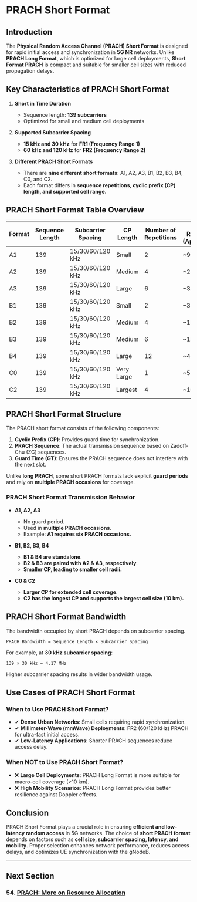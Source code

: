 # PRACH Short Format

## Introduction

The **Physical Random Access Channel (PRACH) Short Format** is designed for rapid initial access and synchronization in **5G NR** networks. Unlike **PRACH Long Format**, which is optimized for large cell deployments, **Short Format PRACH** is compact and suitable for smaller cell sizes with reduced propagation delays.

## Key Characteristics of PRACH Short Format

1. **Short in Time Duration**
   - Sequence length: **139 subcarriers**
   - Optimized for small and medium cell deployments

2. **Supported Subcarrier Spacing**
   - **15 kHz and 30 kHz** for **FR1 (Frequency Range 1)**
   - **60 kHz and 120 kHz** for **FR2 (Frequency Range 2)**

3. **Different PRACH Short Formats**
   - There are **nine different short formats**: A1, A2, A3, B1, B2, B3, B4, C0, and C2.
   - Each format differs in **sequence repetitions, cyclic prefix (CP) length, and supported cell range.**

## PRACH Short Format Table Overview

| Format | Sequence Length | Subcarrier Spacing | CP Length | Number of Repetitions | Cell Radius (Approx.) |
|--------|----------------|--------------------|------------|-----------------|------------------|
| A1     | 139            | 15/30/60/120 kHz  | Small       | 2               | ~900 m           |
| A2     | 139            | 15/30/60/120 kHz  | Medium      | 4               | ~2 km            |
| A3     | 139            | 15/30/60/120 kHz  | Large       | 6               | ~3.5 km          |
| B1     | 139            | 15/30/60/120 kHz  | Small       | 2               | ~350 m           |
| B2     | 139            | 15/30/60/120 kHz  | Medium      | 4               | ~1 km            |
| B3     | 139            | 15/30/60/120 kHz  | Medium      | 6               | ~1.8 km          |
| B4     | 139            | 15/30/60/120 kHz  | Large       | 12              | ~4 km            |
| C0     | 139            | 15/30/60/120 kHz  | Very Large  | 1               | ~5 km            |
| C2     | 139            | 15/30/60/120 kHz  | Largest     | 4               | ~10 km           |

## PRACH Short Format Structure

The PRACH short format consists of the following components:

1. **Cyclic Prefix (CP)**: Provides guard time for synchronization.
2. **PRACH Sequence**: The actual transmission sequence based on Zadoff-Chu (ZC) sequences.
3. **Guard Time (GT)**: Ensures the PRACH sequence does not interfere with the next slot.

Unlike **long PRACH**, some short PRACH formats lack explicit **guard periods** and rely on **multiple PRACH occasions** for coverage.

### PRACH Short Format Transmission Behavior
- **A1, A2, A3**
  - No guard period.
  - Used in **multiple PRACH occasions**.
  - Example: **A1 requires six PRACH occasions.**
  
- **B1, B2, B3, B4**
  - **B1 & B4 are standalone**.
  - **B2 & B3 are paired with A2 & A3, respectively**.
  - **Smaller CP, leading to smaller cell radii.**
  
- **C0 & C2**
  - **Larger CP for extended cell coverage**.
  - **C2 has the longest CP and supports the largest cell size (10 km).**
  
## PRACH Short Format Bandwidth

The bandwidth occupied by short PRACH depends on subcarrier spacing.

```text
PRACH Bandwidth = Sequence Length × Subcarrier Spacing
```

For example, at **30 kHz subcarrier spacing**:

```text
139 × 30 kHz = 4.17 MHz
```

Higher subcarrier spacing results in wider bandwidth usage.

## Use Cases of PRACH Short Format

### **When to Use PRACH Short Format?**
- ✔ **Dense Urban Networks**: Small cells requiring rapid synchronization.
- ✔ **Millimeter-Wave (mmWave) Deployments**: FR2 (60/120 kHz) PRACH for ultra-fast initial access.
- ✔ **Low-Latency Applications**: Shorter PRACH sequences reduce access delay.

### **When NOT to Use PRACH Short Format?**
- ❌ **Large Cell Deployments**: PRACH Long Format is more suitable for macro-cell coverage (>10 km).
- ❌ **High Mobility Scenarios**: PRACH Long Format provides better resilience against Doppler effects.

## Conclusion

PRACH Short Format plays a crucial role in ensuring **efficient and low-latency random access** in 5G networks. The choice of **short PRACH format** depends on factors such as **cell size, subcarrier spacing, latency, and mobility**. Proper selection enhances network performance, reduces access delays, and optimizes UE synchronization with the gNodeB.



---
## Next Section
### 54. [PRACH: More on Resource Allocation](More_on_Resource_Allocation.md)  
